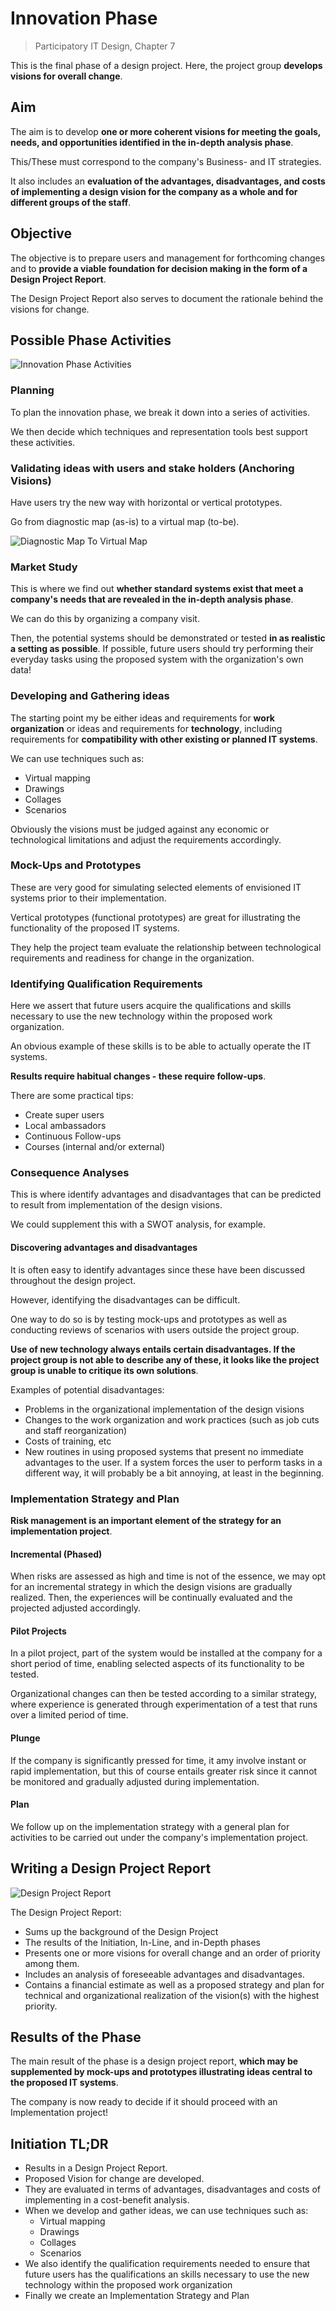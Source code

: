 # Innovation Phase

> Participatory IT Design, Chapter 7
>

This is the final phase of a design project. Here, the project group **develops visions for overall change**.

## Aim

The aim is to develop **one or more coherent visions for meeting the goals, needs, and opportunities identified in the in-depth analysis phase**.

This/These must correspond to the company's Business- and IT strategies.

It also includes an **evaluation of the advantages, disadvantages, and costs of implementing a design vision for the company as a whole and for different groups of the staff**.

## Objective

The objective is to prepare users and management for forthcoming changes and to **provide a viable foundation for decision making in the form of a Design Project Report**.

The Design Project Report also serves to document the rationale behind the visions for change.

## Possible Phase Activities

![Innovation Phase Activities](./asset/innovation_phase_activities.png)

### Planning

To plan the innovation phase, we break it down into a series of activities.

We then decide which techniques and representation tools best support these activities.

### Validating ideas with users and stake holders (Anchoring Visions)

Have users try the new way with horizontal or vertical prototypes.

Go from diagnostic map (as-is) to a virtual map (to-be).

![Diagnostic Map To Virtual Map](./asset/diagnostic_map_virtual_map.png)

### Market Study

This is where we find out **whether standard systems exist that meet a company's needs that are revealed in the in-depth analysis phase**.

We can do this by organizing a company visit.

Then, the potential systems should be demonstrated or tested **in as realistic a setting as possible**. If possible, future users should try performing their everyday tasks using the proposed system with the organization's own data!

### Developing and Gathering ideas

The starting point my be either ideas and requirements for **work organization** or ideas and requirements for **technology**, including requirements for **compatibility with other existing or planned IT systems**.

We can use techniques such as:

- Virtual mapping
- Drawings
- Collages
- Scenarios

Obviously the visions must be judged against any economic or technological limitations and adjust the requirements accordingly.

### Mock-Ups and Prototypes

These are very good for simulating selected elements of envisioned IT systems prior to their implementation.

Vertical prototypes (functional prototypes) are great for illustrating the functionality of the proposed IT systems.

They help the project team evaluate the relationship between technological requirements and readiness for change in the organization.

### Identifying Qualification Requirements

Here we assert that future users acquire the qualifications and skills necessary to use the new technology within the proposed work organization.

An obvious example of these skills is to be able to actually operate the IT systems.

**Results require habitual changes - these require follow-ups**.

There are some practical tips:

- Create super users
- Local ambassadors
- Continuous Follow-ups
- Courses (internal and/or external)

### Consequence Analyses

This is where identify advantages and disadvantages that can be predicted to result from implementation of the design visions.

We could supplement this with a SWOT analysis, for example.

#### Discovering advantages and disadvantages

It is often easy to identify advantages since these have been discussed throughout the design project.

However, identifying the disadvantages can be difficult.

One way to do so is by testing mock-ups and prototypes as well as conducting reviews of scenarios with users outside the project group.

**Use of new technology always entails certain disadvantages. If the project group is not able to describe any of these, it looks like the project group is unable to critique its own solutions**.

Examples of potential disadvantages:

- Problems in the organizational implementation of the design visions
- Changes to the work organization and work practices (such as job cuts and staff reorganization)
- Costs of training, etc
- New routines in using proposed systems that present no immediate advantages to the user. If a system forces the user to perform tasks in a different way, it will probably be a bit annoying, at least in the beginning.

### Implementation Strategy and Plan

**Risk management is an important element of the strategy for an implementation project**.

#### Incremental (Phased)

When risks are assessed as high and time is not of the essence, we may opt for an incremental strategy in which the design visions are gradually realized. Then, the experiences will be continually evaluated and the projected adjusted accordingly.

#### Pilot Projects

In a pilot project, part of the system would be installed at the company for a short period of time, enabling selected aspects of its functionality to be tested.

Organizational changes can then be tested according to a similar strategy, where experience is generated through experimentation of a test that runs over a limited period of time.

#### Plunge

If the company is significantly pressed for time, it amy involve instant or rapid implementation, but this of course entails greater risk since it cannot be monitored and gradually adjusted during implementation.

#### Plan

We follow up on the implementation strategy with a general plan for activities to be carried out under the company's implementation project.

## Writing a Design Project Report

![Design Project Report](./asset/design_project_report.png)

The Design Project Report:

- Sums up the background of the Design Project
- The results of the Initiation, In-Line, and in-Depth phases
- Presents one or more visions for overall change and an order of priority among them.
- Includes an analysis of foreseeable advantages and disadvantages.
- Contains a financial estimate as well as a proposed strategy and plan for technical and organizational realization of the vision(s) with the highest priority.

## Results of the Phase

The main result of the phase is a design project report, **which may be supplemented by mock-ups and prototypes illustrating ideas central to the proposed IT systems**.

The company is now ready to decide if it should proceed with an Implementation project!

## Initiation TL;DR

- Results in a Design Project Report.
- Proposed Vision for change are developed.
- They are evaluated in terms of advantages, disadvantages and costs of implementing in a cost-benefit analysis.
- When we develop and gather ideas, we can use techniques such as:
  - Virtual mapping
  - Drawings
  - Collages
  - Scenarios
- We also identify the qualification requirements needed to ensure that future users has the qualifications an skills necessary to use the new technology within the proposed work organization
- Finally we create an Implementation Strategy and Plan